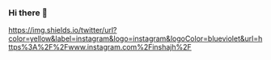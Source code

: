 ### Hi there 👋
https://img.shields.io/twitter/url?color=yellow&label=instagram&logo=instagram&logoColor=blueviolet&url=https%3A%2F%2Fwww.instagram.com%2Finshajh%2F
<!--
**smilebank7/smilebank7** is a ✨ _special_ ✨ repository because its `README.md` (this file) appears on your GitHub profile.

Here are some ideas to get you started:

- 🔭 I’m currently working on ...
- 🌱 I’m currently learning ...
- 👯 I’m looking to collaborate on ...
- 🤔 I’m looking for help with ...
- 💬 Ask me about ...
- 📫 How to reach me: ...
- 😄 Pronouns: ...
- ⚡ Fun fact: ...
-->
